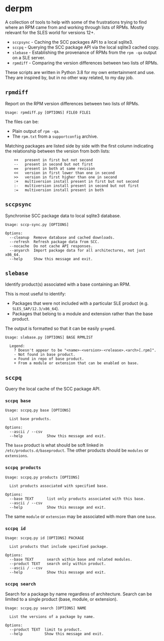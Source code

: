 # derpm

A collection of tools to help with some of the frustrations trying to find where
an RPM came from and working through lists of RPMs.  Mostly relevant for the SLES
world for versions 12+.

* `sccpsync` - Caching the SCC packages API to a local sqlite3.
* `sccpq` - Querying the SCC package API via the local sqlite3 cached copy.
* `slebase` - Establishing the provenance of RPMs from the `rpm -qa` output on
   a SLE server.
* `rpmdiff` - Comparing the version differences between two lists of RPMs.

These scripts are written in Python 3.8 for my own entertainment and use.  They
are inspired by, but in no other way related, to my day job.

## `rpmdiff`

Report on the RPM version differences between two lists of RPMs.

```{text}
Usage: rpmdiff.py [OPTIONS] FILE0 FILE1
```

The files can be:

* Plain output of `rpm -qa`.
* The `rpm.txt` from a `supportconfig` archive.

Matching packages are listed side by side with the first column indicating
the relationship between the version from both lists:

```{text}
    ++   present in first but not second
    --   present in second but not first
    ==   present in both at same revision
    <<   version in first lower than one in second
    >>   version in first higher than one in second
    :+   multiversion install present in first but not second
    :-   multiversion install present in second but not first
    :=   multiversion install present in both
```

## `sccpsync`

Synchronise SCC package data to local sqlite3 database.

```{text}
Usage: sccp-sync.py [OPTIONS]

Options:
  --cleanup  Remove database and cached downloads.
  --refresh  Refresh package data from SCC.
  --nocache  Do not cache API responses.
  --anyarch  Import package data for all architectures, not just x86_64.
  --help     Show this message and exit.
```

## `slebase`

Identify product(s) associated with a base containing an RPM.

This is most useful to identify:

* Packages that were not included with a particular SLE product (e.g. `SLES_SAP/12.3/x86_64`).
* Packages that belong to a module and extension rather than the base product.

The output is formatted so that it can be easily `grep`ed.

```{text}
Usage: slebase.py [OPTIONS] BASE RPMLIST

  Legend:
    ? Doesn't appear to be "<name>-<version>-<release>.<arch>[.rpm]".
    - Not found in base product.
    = Found in repo of base product.
    + From a module or extension that can be enabled on base.
```

## `sccpq`

Query the local cache of the SCC package API.

### `sccpq base`

```{text}
Usage: sccpq.py base [OPTIONS]

  List base products.

Options:
  --ascii / --csv
  --help           Show this message and exit.
```

The `base` product is what should be soft linked in `/etc/products.d/baseproduct`.
The other products should be `modules` or `extensions`.

### `sccpq products`

```{text}
Usage: sccpq.py products [OPTIONS]

  List products associated with specified base.

Options:
  --base TEXT      list only products associated with this base.
  --ascii / --csv
  --help           Show this message and exit.
```

The same `module` or `extension` may be associated with more than one `base`.

### `sccpq id`

```{text}
Usage: sccpq.py id [OPTIONS] PACKAGE

  List products that include specified package.

Options:
  --base TEXT      search within base and related modules.
  --product TEXT   search only within product.
  --ascii / --csv
  --help           Show this message and exit.
```

### `sccpq search`

Search for a package by name regardless of architecture.  Search can be limited
to a single product (base, module, or extension).

```{text}
Usage: sccpq.py search [OPTIONS] NAME

  List the versions of a package by name.

Options:
  --product TEXT  limit to product.
  --help          Show this message and exit.
```
